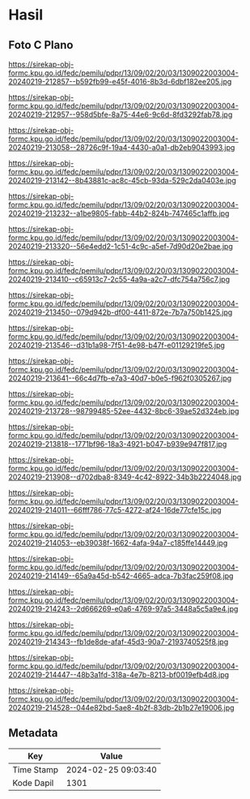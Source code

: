 # Hasil

## Foto C Plano

https://sirekap-obj-formc.kpu.go.id/fedc/pemilu/pdpr/13/09/02/20/03/1309022003004-20240219-212857--b592fb99-e45f-4016-8b3d-6dbf182ee205.jpg

https://sirekap-obj-formc.kpu.go.id/fedc/pemilu/pdpr/13/09/02/20/03/1309022003004-20240219-212957--958d5bfe-8a75-44e6-9c6d-8fd3292fab78.jpg

https://sirekap-obj-formc.kpu.go.id/fedc/pemilu/pdpr/13/09/02/20/03/1309022003004-20240219-213058--28726c9f-19a4-4430-a0a1-db2eb9043993.jpg

https://sirekap-obj-formc.kpu.go.id/fedc/pemilu/pdpr/13/09/02/20/03/1309022003004-20240219-213142--8b43881c-ac8c-45cb-93da-529c2da0403e.jpg

https://sirekap-obj-formc.kpu.go.id/fedc/pemilu/pdpr/13/09/02/20/03/1309022003004-20240219-213232--a1be9805-fabb-44b2-824b-747465c1affb.jpg

https://sirekap-obj-formc.kpu.go.id/fedc/pemilu/pdpr/13/09/02/20/03/1309022003004-20240219-213320--56e4edd2-1c51-4c9c-a5ef-7d90d20e2bae.jpg

https://sirekap-obj-formc.kpu.go.id/fedc/pemilu/pdpr/13/09/02/20/03/1309022003004-20240219-213410--c65913c7-2c55-4a9a-a2c7-dfc754a756c7.jpg

https://sirekap-obj-formc.kpu.go.id/fedc/pemilu/pdpr/13/09/02/20/03/1309022003004-20240219-213450--079d942b-df00-4411-872e-7b7a750b1425.jpg

https://sirekap-obj-formc.kpu.go.id/fedc/pemilu/pdpr/13/09/02/20/03/1309022003004-20240219-213546--d31b1a98-7f51-4e98-b47f-e01129219fe5.jpg

https://sirekap-obj-formc.kpu.go.id/fedc/pemilu/pdpr/13/09/02/20/03/1309022003004-20240219-213641--66c4d7fb-e7a3-40d7-b0e5-f962f0305267.jpg

https://sirekap-obj-formc.kpu.go.id/fedc/pemilu/pdpr/13/09/02/20/03/1309022003004-20240219-213728--98799485-52ee-4432-8bc6-39ae52d324eb.jpg

https://sirekap-obj-formc.kpu.go.id/fedc/pemilu/pdpr/13/09/02/20/03/1309022003004-20240219-213818--1771bf96-18a3-4921-b047-b939e947f817.jpg

https://sirekap-obj-formc.kpu.go.id/fedc/pemilu/pdpr/13/09/02/20/03/1309022003004-20240219-213908--d702dba8-8349-4c42-8922-34b3b2224048.jpg

https://sirekap-obj-formc.kpu.go.id/fedc/pemilu/pdpr/13/09/02/20/03/1309022003004-20240219-214011--66fff786-77c5-4272-af24-16de77cfe15c.jpg

https://sirekap-obj-formc.kpu.go.id/fedc/pemilu/pdpr/13/09/02/20/03/1309022003004-20240219-214053--eb39038f-1662-4afa-94a7-c185ffe14449.jpg

https://sirekap-obj-formc.kpu.go.id/fedc/pemilu/pdpr/13/09/02/20/03/1309022003004-20240219-214149--65a9a45d-b542-4665-adca-7b3fac259f08.jpg

https://sirekap-obj-formc.kpu.go.id/fedc/pemilu/pdpr/13/09/02/20/03/1309022003004-20240219-214243--2d666269-e0a6-4769-97a5-3448a5c5a9e4.jpg

https://sirekap-obj-formc.kpu.go.id/fedc/pemilu/pdpr/13/09/02/20/03/1309022003004-20240219-214343--fb1de8de-afaf-45d3-90a7-2193740525f8.jpg

https://sirekap-obj-formc.kpu.go.id/fedc/pemilu/pdpr/13/09/02/20/03/1309022003004-20240219-214447--48b3a1fd-318a-4e7b-8213-bf0019efb4d8.jpg

https://sirekap-obj-formc.kpu.go.id/fedc/pemilu/pdpr/13/09/02/20/03/1309022003004-20240219-214528--044e82bd-5ae8-4b2f-83db-2b1b27e19006.jpg


## Metadata

| Key        | Value               |
| ---------- | ------------------- |
| Time Stamp | 2024-02-25 09:03:40 |
| Kode Dapil | 1301                |



